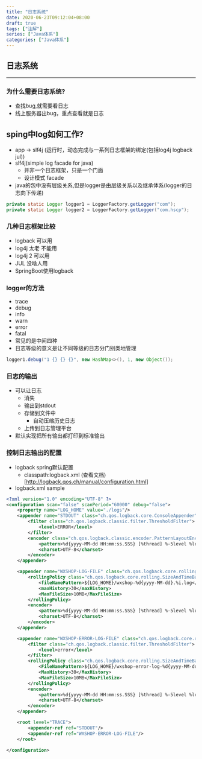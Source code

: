 ```yaml
---
title: "日志系统"
date: 2020-06-23T09:12:04+08:00
draft: true
tags: ["注解"]
series: ["Java体系"]
categories: ["Java体系"]
---
```


## 日志系统
-----
### 为什么需要日志系统?
  + 查找bug,就需要看日志
  + 线上服务器出bug，重点查看就是日志

## sping中log如何工作?
+ app -> slf4j (运行时，动态完成与一系列日志框架的绑定(包括log4j logback jul))
+ slf4j(simple log facade for java)
  + 并非一个日志框架，只是一个门面
  + 设计模式 facade 
+ java的包中没有层级关系,但是logger是由层级关系以及继承体系(logger的日志向下传递)
```java
private static Logger logger1 = LoggerFactory.getLogger("com");
private static Logger logger2 = LoggerFactory.getLogger("com.hscp");
```

### 几种日志框架比较
+ logback 可以用
+ log4j 太老 不能用
+ log4j 2 可以用
+ JUL 没啥人用
+ SpringBoot使用logback



### logger的方法
+ trace
+ debug 
+ info
+ warn
+ error
+ fatal
+ 常见的是中间四种
+ 日志等级的意义是让不同等级的日志分门别类地管理
```java
logger1.debug("1 {} {} {}", new HashMap<>(), 1, new Object());
```

### 日志的输出
+ 可以让日志
  + 消失
  + 输出到stdout
  + 存储到文件中
    + 自动压缩历史日志
  + 上传到日志管理平台 
+ 默认实现把所有输出都打印到标准输出

### 控制日志输出的配置
+ logback spring默认配置
  + classpath:logback.xml (查看文档)[http://logback.qos.ch/manual/configuration.html]
+ logback.xml sample
```xml
<?xml version="1.0" encoding="UTF-8" ?>
<configuration scan="false" scanPeriod="60000" debug="false">
    <property name="LOG_HOME" value="./logs"/>
    <appender name="STDOUT" class="ch.qos.logback.core.ConsoleAppender">
        <filter class="ch.qos.logback.classic.filter.ThresholdFilter">
            <level>ERROR</level>
        </filter>
        <encoder class="ch.qos.logback.classic.encoder.PatternLayoutEncoder">
            <pattern>%d{yyyy-MM-dd HH:mm:ss.SSS} [%thread] %-5level %logger - %msg%n</pattern>
            <charset>UTF-8</charset>
        </encoder>
    </appender>

    <appender name="WXSHOP-LOG-FILE" class="ch.qos.logback.core.rolling.RollingFileAppender">
        <rollingPolicy class="ch.qos.logback.core.rolling.SizeAndTimeBasedRollingPolicy">
            <fileNamePattern>${LOG_HOME}/wxshop-%d{yyyy-MM-dd}.%i.log</fileNamePattern>
            <maxHistory>30</maxHistory>
            <MaxFileSize>10MB</MaxFileSize>
        </rollingPolicy>
        <encoder>
            <pattern>%d{yyyy-MM-dd HH:mm:ss.SSS} [%thread] %-5level %logger - %msg%n</pattern>
            <charset>UTF-8</charset>
        </encoder>
    </appender>

    <appender name="WXSHOP-ERROR-LOG-FILE" class="ch.qos.logback.core.rolling.RollingFileAppender">
        <filter class="ch.qos.logback.classic.filter.ThresholdFilter">
            <level>error</level>
        </filter>
        <rollingPolicy class="ch.qos.logback.core.rolling.SizeAndTimeBasedRollingPolicy">
            <FileNamePattern>${LOG_HOME}/wxshop-error-log-%d{yyyy-MM-dd}.%i.log</FileNamePattern>
            <MaxHistory>30</MaxHistory>
            <MaxFileSize>10MB</MaxFileSize>
        </rollingPolicy>
        <encoder>
            <pattern>%d{yyyy-MM-dd HH:mm:ss.SSS} [%thread] %-5level %logger - %msg%n</pattern>
            <charset>UTF-8</charset>
        </encoder>
    </appender>

    <root level="TRACE">
        <appender-ref ref="STDOUT"/>
        <appender-ref ref="WXSHOP-ERROR-LOG-FILE"/>
    </root>

</configuration>
```